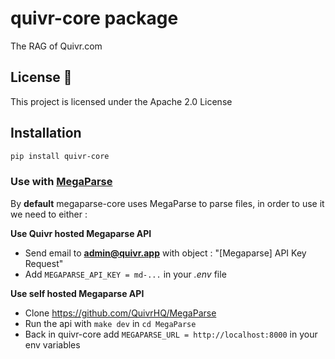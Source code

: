 # quivr-core package

The RAG of Quivr.com

## License 📄

This project is licensed under the Apache 2.0 License

## Installation

```bash
pip install quivr-core
```

### Use with [MegaParse](https://github.com/QuivrHQ/MegaParse)

By **default** megaparse-core uses MegaParse to parse files, in order to use it we need to either :

**Use Quivr hosted Megaparse API**
* Send email to **admin@quivr.app** with object  : "[Megaparse] API Key Request"
* Add ```MEGAPARSE_API_KEY = md-...``` in your *.env* file

**Use self hosted Megaparse API**
* Clone https://github.com/QuivrHQ/MegaParse
* Run the api with ```make dev``` in ```cd MegaParse```
* Back in quivr-core add ```MEGAPARSE_URL = http://localhost:8000``` in your env variables



